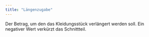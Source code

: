 ```yaml
---
title: "Längenzugabe"
---
```


Der Betrag, um den das Kleidungsstück verlängert werden soll. Ein negativer Wert verkürzt das Schnittteil.




